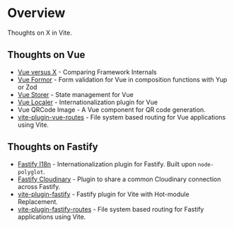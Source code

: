 # Overview

Thoughts on X in Vite.

## Thoughts on Vue

- [Vue versus X](../vue-versus-x/index.md) - Comparing Framework Internals
- [Vue Formor](../vue-formor/index.md) - Form validation for Vue in composition functions with Yup or Zod
- [Vue Storer](../vue-storer/index.md) - State management for Vue
- [Vue Localer](../vue-localer/index.md) - Internationalization plugin for Vue
- Vue QRCode Image - A Vue component for QR code generation.
- [vite-plugin-vue-routes](../vite-plugin-vue-routes/index.md) - File system based routing for Vue applications using Vite.

## Thoughts on Fastify

- [Fastify I18n](../fastify-i18n/index.md) - Internationalization plugin for Fastify. Built upon `node-polyglot`.
- [Fastify Cloudinary](../fastify-cloudinary/index.md) - Plugin to share a common Cloudinary connection across Fastify.
- [vite-plugin-fastify](../vite-plugin-fastify/index.md) - Fastify plugin for Vite with Hot-module Replacement.
- [vite-plugin-fastify-routes](../vite-plugin-fastify-routes/index.md) - File system based routing for Fastify applications using Vite.
